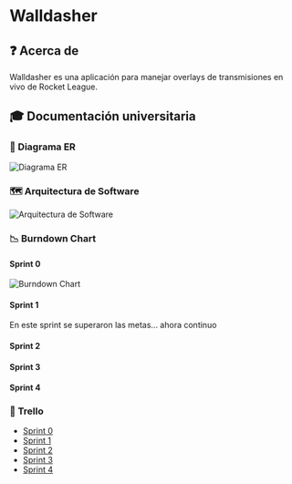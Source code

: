 # Walldasher

## ❓ Acerca de

Walldasher es una aplicación para manejar overlays de transmisiones en vivo de Rocket League.

## 🎓 Documentación universitaria

### 🏢 Diagrama ER

![Diagrama ER](https://github.com/user-attachments/assets/a87108f2-8d67-4e8b-9e4b-8982e74a26c9)

### 🗺️ Arquitectura de Software

![Arquitectura de Software](https://github.com/user-attachments/assets/9e808fc7-7f58-473d-abbf-70a8e8133f29)

### 📉 Burndown Chart
#### Sprint 0
![Burndown Chart](https://github.com/user-attachments/assets/b7b8f650-2fc3-44f9-b421-aff26b21466d)
#### Sprint 1
En este sprint se superaron las metas... ahora continuo
#### Sprint 2
#### Sprint 3
#### Sprint 4

### 📆 Trello

- [Sprint 0](https://trello.com/b/svkNXYpm/walldasher-sprint-0)
- [Sprint 1](https://trello.com/b/P50aByui/walldasher-sprint-1)
- [Sprint 2](https://trello.com/b/SgZbfFUq/walldasher-sprint-2)
- [Sprint 3](https://trello.com/b/l5LfAKQE/walldasher-sprint-3)
- [Sprint 4](https://trello.com/b/EIXGv8kT/walldasher-sprint-4)
